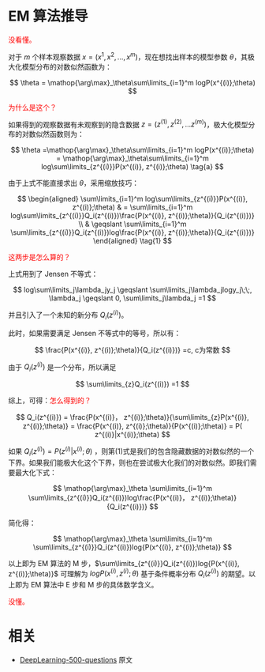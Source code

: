 # EM 算法推导

<span style="color:red;">没看懂。</span>

对于 $m$ 个样本观察数据 $x=(x^{1},x^{2},...,x^{m})$，现在想找出样本的模型参数 $\theta$，其极大化模型分布的对数似然函数为：

$$
\theta = \mathop{\arg\max}_\theta\sum\limits_{i=1}^m logP(x^{(i)};\theta)
$$

<span style="color:red;">为什么是这个？</span>

如果得到的观察数据有未观察到的隐含数据 $z=(z^{(1)},z^{(2)},...z^{(m)})$，极大化模型分布的对数似然函数则为：

$$
\theta =\mathop{\arg\max}_\theta\sum\limits_{i=1}^m logP(x^{(i)};\theta) = \mathop{\arg\max}_\theta\sum\limits_{i=1}^m log\sum\limits_{z^{(i)}}P(x^{(i)}, z^{(i)};\theta)  \tag{a}
$$

由于上式不能直接求出 $\theta$，采用缩放技巧：

$$
\begin{aligned} \sum\limits_{i=1}^m log\sum\limits_{z^{(i)}}P(x^{(i)}, z^{(i)};\theta)   & = \sum\limits_{i=1}^m log\sum\limits_{z^{(i)}}Q_i(z^{(i)})\frac{P(x^{(i)}, z^{(i)};\theta)}{Q_i(z^{(i)})} \\ & \geqslant  \sum\limits_{i=1}^m \sum\limits_{z^{(i)}}Q_i(z^{(i)})log\frac{P(x^{(i)}, z^{(i)};\theta)}{Q_i(z^{(i)})} \end{aligned}   \tag{1}
$$

<span style="color:red;">这两步是怎么算的？</span>

上式用到了 Jensen 不等式：

$$
log\sum\limits_j\lambda_jy_j \geqslant \sum\limits_j\lambda_jlogy_j\;\;,  \lambda_j \geqslant 0, \sum\limits_j\lambda_j =1
$$

并且引入了一个未知的新分布 $Q_i(z^{(i)})$。

此时，如果需要满足 Jensen 不等式中的等号，所以有：

$$
\frac{P(x^{(i)}, z^{(i)};\theta)}{Q_i(z^{(i)})} =c, c为常数
$$

由于 $Q_i(z^{(i)})$ 是一个分布，所以满足

$$
\sum\limits_{z}Q_i(z^{(i)}) =1
$$

综上，可得：<span style="color:red;">怎么得到的？</span>

$$
Q_i(z^{(i)})  = \frac{P(x^{(i)}， z^{(i)};\theta)}{\sum\limits_{z}P(x^{(i)}, z^{(i)};\theta)} =  \frac{P(x^{(i)}, z^{(i)};\theta)}{P(x^{(i)};\theta)} = P( z^{(i)}|x^{(i)};\theta)
$$

如果 $Q_i(z^{(i)}) = P( z^{(i)}|x^{(i)};\theta)$ ，则第(1)式是我们的包含隐藏数据的对数似然的一个下界。如果我们能极大化这个下界，则也在尝试极大化我们的对数似然。即我们需要最大化下式：

$$
\mathop{\arg\max}_\theta \sum\limits_{i=1}^m \sum\limits_{z^{(i)}}Q_i(z^{(i)})log\frac{P(x^{(i)}， z^{(i)};\theta)}{Q_i(z^{(i)})}
$$

简化得：

$$
\mathop{\arg\max}_\theta \sum\limits_{i=1}^m \sum\limits_{z^{(i)}}Q_i(z^{(i)})log{P(x^{(i)}, z^{(i)};\theta)}
$$

以上即为 EM 算法的 M 步，$\sum\limits_{z^{(i)}}Q_i(z^{(i)})log{P(x^{(i)}, z^{(i)};\theta)}​$ 可理解为 $logP(x^{(i)}, z^{(i)};\theta)$ 基于条件概率分布 $Q_i(z^{(i)})$ 的期望。以上即为 EM 算法中 E 步和 M 步的具体数学含义。

<span style="color:red;">没懂。</span>





# 相关

- [DeepLearning-500-questions](https://github.com/scutan90/DeepLearning-500-questions) 原文
